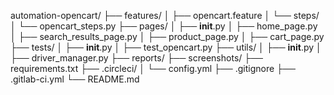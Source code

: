 automation-opencart/
├── features/
│   ├── opencart.feature
│   └── steps/
│       └── opencart_steps.py
├── pages/
│   ├── __init__.py
│   ├── home_page.py
│   ├── search_results_page.py
│   ├── product_page.py
│   ├── cart_page.py
├── tests/
│   ├── __init__.py
│   ├── test_opencart.py
├── utils/
│   ├── __init__.py
│   ├── driver_manager.py
├── reports/
├── screenshots/
├── requirements.txt
├── .circleci/
│   └── config.yml
├── .gitignore
├── .gitlab-ci.yml
└── README.md
